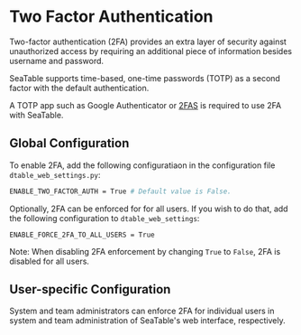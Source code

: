 # Two Factor Authentication

Two-factor authentication (2FA) provides an extra layer of security against unauthorized access by requiring an additional piece of information besides username and password.

SeaTable supports time-based, one-time passwords (TOTP) as a second factor with the default authentication.

A TOTP app such as Google Authenticator or [2FAS](https://2fas.com/) is required to use 2FA with SeaTable.

## Global Configuration

To enable 2FA, add the following configuratiaon in the configuration file `dtable_web_settings.py`:

```bash
ENABLE_TWO_FACTOR_AUTH = True # Default value is False.
```

Optionally, 2FA can be enforced for for all users. If you wish to do that, add the following configuration to `dtable_web_settings`:
```
ENABLE_FORCE_2FA_TO_ALL_USERS = True
```

Note: When disabling 2FA enforcement by changing `True` to `False`, 2FA is disabled for all users.

## User-specific Configuration

System and team administrators can enforce 2FA for individual users in system and team administration of SeaTable's web interface, respectively.
